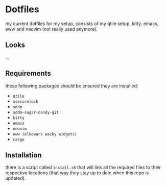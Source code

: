 # Dotfiles
my current dotfiles for my setup, consists of my qtile setup, kitty, emacs, eww and neovim (not really used anymore).

## Looks
...

## Requirements
these following packages should be ensured they are installed:
- `qtile`
- `xsecurelock`
- `sddm`
- `sddm-sugar-candy-git`
- `kitty`
- `emacs`
- `neovim`
- `eww (elkowars wacky widgets)`
- `cargo`

## Installation
there is a script called `install.sh` that will link all the required files to their respective locations (that way they stay up to date when this repo is updated).
